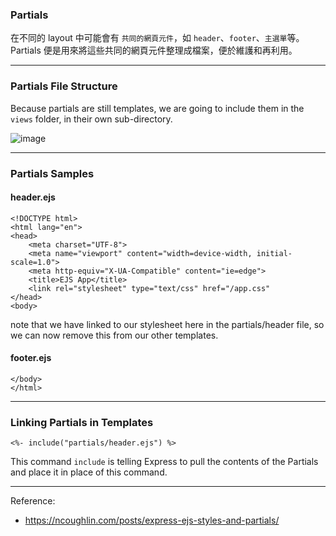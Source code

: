 ### Partials

在不同的 layout 中可能會有 `共同的網頁元件`，如 `header`、`footer`、`主選單`等。Partials 便是用來將這些共同的網頁元件整理成檔案，便於維護和再利用。

---

### Partials File Structure
Because partials are still templates, we are going to include them in the `views` folder, in their own sub-directory.

![image](https://ncoughlin.com/static/32a39dff02fb0f9d41dfa990a2d950b5/859af/3.png)

---

### Partials Samples

#### header.ejs
``` ejs
<!DOCTYPE html>
<html lang="en">
<head>
    <meta charset="UTF-8">
    <meta name="viewport" content="width=device-width, initial-scale=1.0">
    <meta http-equiv="X-UA-Compatible" content="ie=edge">
    <title>EJS App</title>
    <link rel="stylesheet" type="text/css" href="/app.css"
</head>
<body>
```
note that we have linked to our stylesheet here in the partials/header file, so we can now remove this from our other templates.

#### footer.ejs
```
</body>
</html>
```

---

### Linking Partials in Templates

```
<%- include("partials/header.ejs") %>
```

This command `include` is telling Express to pull the contents of the Partials and place it in place of this command.

---

Reference:
* https://ncoughlin.com/posts/express-ejs-styles-and-partials/
